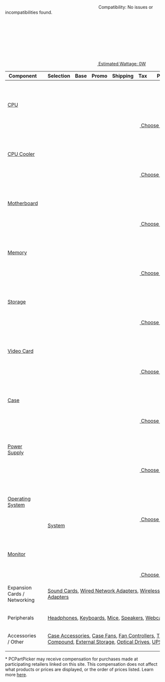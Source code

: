 <!DOCTYPE html>
<html>
<body>

<div class="partlist__wrapper">
<div class="partlist__metrics">
<div class="partlist__compatibility partlist__compatibility--noIssues">
<p class="partlist__compatibility--noIssues">
<svg class="icon shape-success"><use xlink:href="#shape-success"></use></svg>
<span>Compatibility:</span> No issues or incompatibilities found.
</p>
</div>
<div class="partlist__keyMetric">
<a href="#" class="actionBox__actions--key-metric-breakdown">
<svg class="icon shape-"><use xlink:href="#shape-wattage"></use></svg>
<span>Estimated Wattage:</span>
0W
</a>
</div>
</div>
<div class="block partlist partlist--edit clearfix">
<table class="xs-col-12">
<thead>
<tr>
<th class="th__component">Component</th>
<th></th>
<th class="th__selection" colspan="2">Selection</th>
<th class="th__base">Base</th>
<th class="th__promo">Promo</th>
<th class="th__shipping">Shipping</th>
<th class="th__tax ">Tax</th>
<th class="th__settings"></th>
<th class="th__price">Price</th>
<th class="th__where">Where</th>
<th class="th__buy"></th>
<th class="th__remove"></th>
</tr>
</thead>
<tbody>
<tr class="tr__product">
<td class="td__component">
<a href="/products/cpu/">
CPU
</a>
</td>
<td class="td__placement--empty"></td>
<td class="td__addComponent" colspan="11">
<a href="/products/cpu/" class="button  button--icon button--small">
<svg class="icon shape-add"><use xlink:href="#shape-add"></use></svg>
Choose A CPU
</a>
</td>
</tr>

<tr class="tr__product">
<td class="td__component">
<a href="/products/cpu-cooler/">
CPU Cooler
</a>
</td>
<td class="td__placement--empty"></td>
<td class="td__addComponent" colspan="11">
<a href="/products/cpu-cooler/" class="button  button--icon button--small">
<svg class="icon shape-add"><use xlink:href="#shape-add"></use></svg>
Choose A CPU Cooler
</a>
</td>
</tr>
<tr class="tr__product">
<td class="td__component">
<a href="/products/motherboard/">
Motherboard
</a>
</td>
<td class="td__placement--empty"></td>
<td class="td__addComponent" colspan="11">
<a href="/products/motherboard/" class="button  button--icon button--small">
<svg class="icon shape-add"><use xlink:href="#shape-add"></use></svg>
Choose A Motherboard
</a>
</td>
</tr>
<tr class="tr__product">
<td class="td__component">
<a href="/products/memory/">
Memory
</a>
</td>
<td class="td__placement--empty"></td>
<td class="td__addComponent" colspan="11">
<a href="/products/memory/" class="button  button--icon button--small">
<svg class="icon shape-add"><use xlink:href="#shape-add"></use></svg>
Choose Memory
</a>
</td>
</tr>
<tr class="tr__product">
<td class="td__component">
 <a href="/products/internal-hard-drive/">
Storage
</a>
</td>
<td class="td__placement--empty"></td>
<td class="td__addComponent" colspan="11">
<a href="/products/internal-hard-drive/" class="button  button--icon button--small">
<svg class="icon shape-add"><use xlink:href="#shape-add"></use></svg>
Choose Storage
</a>
</td>
</tr>
<tr class="tr__product">
<td class="td__component">
<a href="/products/video-card/">
Video Card
</a>
</td>
<td class="td__placement--empty"></td>
<td class="td__addComponent" colspan="11">
<a href="/products/video-card/" class="button  button--icon button--small">
<svg class="icon shape-add"><use xlink:href="#shape-add"></use></svg>
Choose A Video Card
</a>
</td>
</tr>
<tr class="tr__product">
<td class="td__component">
<a href="/products/case/">
Case
</a>
</td>
<td class="td__placement--empty"></td>
<td class="td__addComponent" colspan="11">
<a href="/products/case/" class="button  button--icon button--small">
<svg class="icon shape-add"><use xlink:href="#shape-add"></use></svg>
Choose A Case
</a>
</td>
</tr>
<tr class="tr__product">
<td class="td__component">
<a href="/products/power-supply/">
Power Supply
</a>
</td>
<td class="td__placement--empty"></td>
<td class="td__addComponent" colspan="11">
<a href="/products/power-supply/" class="button  button--icon button--small">
<svg class="icon shape-add"><use xlink:href="#shape-add"></use></svg>
Choose A Power Supply
</a>
</td>
</tr>
<tr class="tr__product">
<td class="td__component">
<a href="/products/os/">
Operating System
</a>
</td>
<td class="td__placement--empty"></td>
<td class="td__addComponent" colspan="11">
<a href="/products/os/" class="button  button--icon button--small">
<svg class="icon shape-add"><use xlink:href="#shape-add"></use></svg>
Choose An Operating System
</a>
</td>
</tr>
<tr class="tr__product">
<td class="td__component">
<a href="/products/monitor/">
Monitor
</a>
</td>
<td class="td__placement--empty"></td>
<td class="td__addComponent" colspan="11">
<a href="/products/monitor/" class="button  button--icon button--small">
<svg class="icon shape-add"><use xlink:href="#shape-add"></use></svg>
Choose A Monitor
</a>
</td>
</tr>
<tr class="">
<td class="td__component">
<p>Expansion Cards / Networking</p>
</td>
<td class="td__placement--empty"></td>
<td class="td__addComponent" colspan="11">
<a href="/products/sound-card/">Sound Cards</a>,
<a href="/products/wired-network-card/">Wired Network Adapters</a>,
<a href="/products/wireless-network-card/">Wireless Network Adapters</a>
 </td>
</tr>
<tr class="">
<td class="td__component">
<p>Peripherals</p>
</td>
<td class="td__placement--empty"></td>
<td class="td__addComponent" colspan="11">
<a href="/products/headphones/">Headphones</a>,
<a href="/products/keyboard/">Keyboards</a>,
<a href="/products/mouse/">Mice</a>,
<a href="/products/speakers/">Speakers</a>,
<a href="/products/webcam/">Webcams</a>
</td>
</tr>
<tr class="tr__product--last">
<td class="td__component">
<p>Accessories / Other</p>
</td>
<td class="td__placement--empty"></td>
<td class="td__addComponent" colspan="11">
<a href="/products/case-accessory/">Case Accessories</a>,
<a href="/products/case-fan/">Case Fans</a>,
<a href="/products/fan-controller/">Fan Controllers</a>,
<a href="/products/thermal-paste/">Thermal Compound</a>,
<a href="/products/external-hard-drive/">External Storage</a>,
<a href="/products/optical-drive/">Optical Drives</a>,
<a href="/products/ups/">UPS Systems</a>
</td>
</tr>
</tbody>
</table>
</div>
<div class="block" id="disclosure">
<p>* PCPartPicker may receive compensation for purchases made at participating retailers linked on this site. This compensation does not affect what products or prices are displayed, or the order of prices listed. Learn more <a href="/disclosure/">here</a>.</p>
</div>
</div>

</body>
</html>
